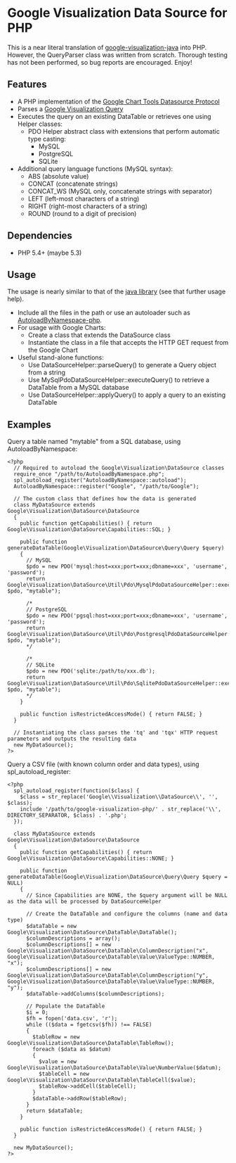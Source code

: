 Google Visualization Data Source for PHP
========================================

This is a near literal translation of [google-visualization-java](https://code.google.com/p/google-visualization-java/source/browse/trunk/src/main/java/com/google/visualization/datasource/) into PHP.  However, the QueryParser class was written from scratch.  Thorough testing has not been performed, so bug reports are encouraged.  Enjoy!


Features
--------

- A PHP implementation of the [Google Chart Tools Datasource Protocol](https://developers.google.com/chart/interactive/docs/dev/implementing_data_source)
- Parses a [Google Visualization Query](https://developers.google.com/chart/interactive/docs/querylanguage)
- Executes the query on an existing DataTable or retrieves one using Helper classes:
    - PDO Helper abstract class with extensions that perform automatic type casting:
        - MySQL
        - PostgreSQL
        - SQLite
- Additional query language functions (MySQL syntax):
    - ABS (absolute value)
    - CONCAT (concatenate strings)
    - CONCAT_WS (MySQL only, concatenate strings with separator)
    - LEFT (left-most characters of a string)
    - RIGHT (right-most characters of a string)
    - ROUND (round to a digit of precision)


Dependencies
------------

- PHP 5.4+ (maybe 5.3)


Usage
-----

The usage is nearly similar to that of the [java library](https://developers.google.com/chart/interactive/docs/dev/dsl_about) (see that further usage help).
- Include all the files in the path or use an autoloader such as [AutoloadByNamespace-php](https://github.com/bggardner/AutoloadByNamespace-php).
- For usage with Google Charts:
    - Create a class that extends the DataSource class
    - Instantiate the class in a file that accepts the HTTP GET request from the Google Chart
- Useful stand-alone functions:
    - Use DataSourceHelper::parseQuery() to generate a Query object from a string
    - Use MySqlPdoDataSourceHelper::executeQuery() to retrieve a DataTable from a MySQL database
    - Use DataSourceHelper::applyQuery() to apply a query to an existing DataTable


Examples
--------

Query a table named "mytable" from a SQL database, using AutoloadByNamespace:

    <?php
      // Required to autoload the Google\Visualization\DataSource classes
      require_once "/path/to/AutoloadByNamespace.php";
      spl_autoload_register("AutoloadByNamespace::autoload");
      AutoloadByNamespace::register("Google", "/path/to/Google");

      // The custom class that defines how the data is generated
      class MyDataSource extends Google\Visualization\DataSource\DataSource
      {
        public function getCapabilities() { return Google\Visualization\DataSource\Capabilities::SQL; }

        public function generateDataTable(Google\Visualization\DataSource\Query\Query $query)
        {
          // MySQL
          $pdo = new PDO('mysql:host=xxx;port=xxx;dbname=xxx', 'username', 'password');
          return Google\Visualization\DataSource\Util\Pdo\MysqlPdoDataSourceHelper::executeQuery($query, $pdo, "mytable");

          /*
          // PostgreSQL
          $pdo = new PDO('pgsql:host=xxx;port=xxx;dbname=xxx', 'username', 'password');
          return Google\Visualization\DataSource\Util\Pdo\PostgresqlPdoDataSourceHelper::executeQuery($query, $pdo, "mytable");
          */

          /*
          // SQLite
          $pdo = new PDO('sqlite:/path/to/xxx.db');
          return Google\Visualization\DataSource\Util\Pdo\SqlitePdoDataSourceHelper::executeQuery($query, $pdo, "mytable");
          */
        }

        public function isRestrictedAccessMode() { return FALSE; }
      }

      // Instantiating the class parses the 'tq' and 'tqx' HTTP request parameters and outputs the resulting data
      new MyDataSource();
    ?>

Query a CSV file (with known column order and data types), using spl_autoload_register:

    <?php
      spl_autoload_register(function($class) {
        $class = str_replace('Google\\Visualization\\DataSource\\', '', $class);
        include '/path/to/google-visualization-php/' . str_replace('\\', DIRECTORY_SEPARATOR, $class) . '.php';
      });

      class MyDataSource extends Google\Visualization\DataSource\DataSource
      {
        public function getCapabilities() { return Google\Visualization\DataSource\Capabilities::NONE; }

        public function generateDataTable(Google\Visualization\DataSource\Query\Query $query = NULL)
        {
          // Since Capabilities are NONE, the $query argument will be NULL as the data will be processed by DataSourceHelper

          // Create the DataTable and configure the columns (name and data type)
          $dataTable = new Google\Visualization\DataSource\DataTable\DataTable();
          $columnDescriptions = array();
          $columnDescriptions[] = new Google\Visualization\DataSource\DataTable\ColumnDescription("x", Google\Visualization\DataSource\DataTable\Value\ValueType::NUMBER, "x");
          $columnDescriptions[] = new Google\Visualization\DataSource\DataTable\ColumnDescription("y", Google\Visualization\DataSource\DataTable\Value\ValueType::NUMBER, "y");
          $dataTable->addColumns($columnDescriptions);

          // Populate the DataTable
          $i = 0;
          $fh = fopen('data.csv', 'r');
          while (($data = fgetcsv($fh)) !== FALSE)
          {
            $tableRow = new Google\Visualization\DataSource\DataTable\TableRow();
            foreach ($data as $datum)
            {
              $value = new Google\Visualization\DataSource\DataTable\Value\NumberValue($datum);
              $tableCell = new Google\Visualization\DataSource\DataTable\TableCell($value);
              $tableRow->addCell($tableCell);
            }
            $dataTable->addRow($tableRow);
          }
          return $dataTable;
        }

        public function isRestrictedAccessMode() { return FALSE; }
      }

      new MyDataSource();
    ?>
